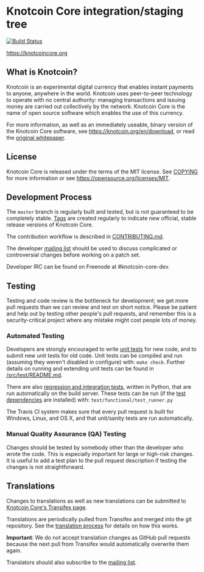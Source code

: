 Knotcoin Core integration/staging tree
=====================================

[![Build Status](https://travis-ci.org/knotcoin/knotcoin.svg?branch=master)](https://travis-ci.org/knotcoin/knotcoin)

https://knotcoincore.org

What is Knotcoin?
----------------

Knotcoin is an experimental digital currency that enables instant payments to
anyone, anywhere in the world. Knotcoin uses peer-to-peer technology to operate
with no central authority: managing transactions and issuing money are carried
out collectively by the network. Knotcoin Core is the name of open source
software which enables the use of this currency.

For more information, as well as an immediately useable, binary version of
the Knotcoin Core software, see https://knotcoin.org/en/download, or read the
[original whitepaper](https://knotcoincore.org/knotcoin.pdf).

License
-------

Knotcoin Core is released under the terms of the MIT license. See [COPYING](COPYING) for more
information or see https://opensource.org/licenses/MIT.

Development Process
-------------------

The `master` branch is regularly built and tested, but is not guaranteed to be
completely stable. [Tags](https://github.com/knotcoin/knotcoin/tags) are created
regularly to indicate new official, stable release versions of Knotcoin Core.

The contribution workflow is described in [CONTRIBUTING.md](CONTRIBUTING.md).

The developer [mailing list](https://lists.linuxfoundation.org/mailman/listinfo/knotcoin-dev)
should be used to discuss complicated or controversial changes before working
on a patch set.

Developer IRC can be found on Freenode at #knotcoin-core-dev.

Testing
-------

Testing and code review is the bottleneck for development; we get more pull
requests than we can review and test on short notice. Please be patient and help out by testing
other people's pull requests, and remember this is a security-critical project where any mistake might cost people
lots of money.

### Automated Testing

Developers are strongly encouraged to write [unit tests](src/test/README.md) for new code, and to
submit new unit tests for old code. Unit tests can be compiled and run
(assuming they weren't disabled in configure) with: `make check`. Further details on running
and extending unit tests can be found in [/src/test/README.md](/src/test/README.md).

There are also [regression and integration tests](/test), written
in Python, that are run automatically on the build server.
These tests can be run (if the [test dependencies](/test) are installed) with: `test/functional/test_runner.py`

The Travis CI system makes sure that every pull request is built for Windows, Linux, and OS X, and that unit/sanity tests are run automatically.

### Manual Quality Assurance (QA) Testing

Changes should be tested by somebody other than the developer who wrote the
code. This is especially important for large or high-risk changes. It is useful
to add a test plan to the pull request description if testing the changes is
not straightforward.

Translations
------------

Changes to translations as well as new translations can be submitted to
[Knotcoin Core's Transifex page](https://www.transifex.com/projects/p/knotcoin/).

Translations are periodically pulled from Transifex and merged into the git repository. See the
[translation process](doc/translation_process.md) for details on how this works.

**Important**: We do not accept translation changes as GitHub pull requests because the next
pull from Transifex would automatically overwrite them again.

Translators should also subscribe to the [mailing list](https://groups.google.com/forum/#!forum/knotcoin-translators).
